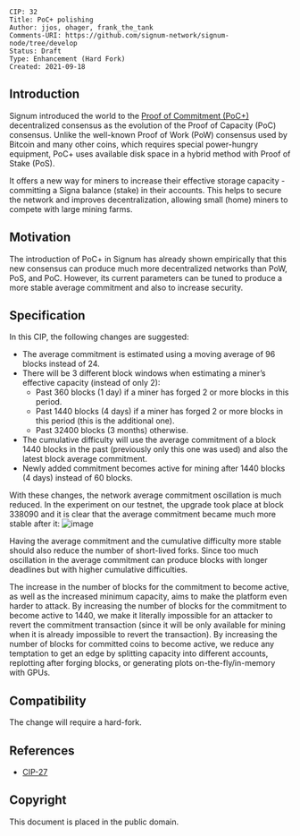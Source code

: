     CIP: 32
    Title: PoC+ polishing
    Author: jjos, ohager, frank_the_tank
    Comments-URI: https://github.com/signum-network/signum-node/tree/develop
    Status: Draft
    Type: Enhancement (Hard Fork)
    Created: 2021-09-18

## Introduction

Signum introduced the world to the [Proof of Commitment (PoC+)](cip-0027.md) decentralized consensus as the evolution of the Proof of Capacity (PoC) consensus. Unlike the well-known Proof of Work (PoW) consensus used by Bitcoin and many other coins, which requires special power-hungry equipment, PoC+ uses available disk space in a hybrid method with Proof of Stake (PoS).

It offers a new way for miners to increase their effective storage capacity - committing a Signa balance (stake) in their accounts. This helps to secure the network and improves decentralization, allowing small (home) miners to compete with large mining farms.

## Motivation

The introduction of PoC+ in Signum has already shown empirically that this new consensus can produce much more decentralized networks than PoW, PoS, and PoC. However, its current parameters can be tuned to produce a more stable average commitment and also to increase security.

## Specification

In this CIP, the following changes are suggested:
 - The average commitment is estimated using a moving average of 96 blocks instead of 24.
 - There will be 3 different block windows when estimating a miner’s effective capacity (instead of only 2):
    - Past 360 blocks (1 day) if a miner has forged 2 or more blocks in this period.
    - Past 1440 blocks (4 days) if a miner has forged 2 or more blocks in this period (this is the additional one).
    - Past 32400 blocks (3 months) otherwise.
 - The cumulative difficulty will use the average commitment of a block 1440 blocks in the past (previously only this one was used) and also the latest block average commitment.
 - Newly added commitment becomes active for mining after 1440 blocks (4 days) instead of 60 blocks.

With these changes, the network average commitment oscillation is much reduced. In the experiment on our testnet, the upgrade took place at block 338090 and it is clear that the average commitment became much more stable after it:
![image](https://user-images.githubusercontent.com/31958515/135721058-955f1cc8-4a8f-4704-a4d5-8ddadef2f482.png)


Having the average commitment and the cumulative difficulty more stable should also reduce the number of short-lived forks. Since too much oscillation in the average commitment can produce blocks with longer deadlines but with higher cumulative difficulties.

The increase in the number of blocks for the commitment to become active, as well as the increased minimum capacity, aims to make the platform even harder to attack. By increasing the number of blocks for the commitment to become active to 1440, we make it literally impossible for an attacker to revert the commitment transaction (since it will be only available for mining when it is already impossible to revert the transaction).
By increasing the number of blocks for committed coins to become active, we reduce any temptation to get an edge by splitting capacity into different accounts, replotting after forging blocks, or generating plots on-the-fly/in-memory with GPUs.

## Compatibility

The change will require a hard-fork.

## References
* [CIP-27](cip-0027.md)

## Copyright

This document is placed in the public domain.
